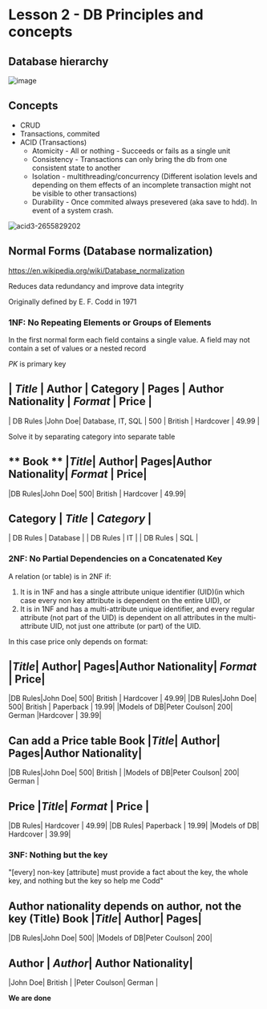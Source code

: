 # Lesson 2 - DB Principles and concepts


## Database hierarchy
![image](https://github.com/user-attachments/assets/7e2fa64d-d451-4350-9af1-e96b39579236)


## Concepts
- CRUD
- Transactions, commited
- ACID (Transactions)
  - Atomicity - All or nothing - Succeeds or fails as a single unit
  - Consistency - Transactions can only bring the db from one consistent state to another
  - Isolation - multithreading/concurrency (Different isolation levels and depending on them effects of an incomplete transaction might not be visible to other transactions)
  - Durability - Once commited always presevered (aka save to hdd). In event of a system crash.
  

![acid3-2655829202](https://github.com/user-attachments/assets/27a467b1-2310-4214-8b80-3199700b7cc8)



## Normal Forms (Database normalization)
https://en.wikipedia.org/wiki/Database_normalization

Reduces data redundancy and improve data integrity

Originally defined by E. F. Codd in 1971

### 1NF: No Repeating Elements or Groups of Elements
In the first normal form each field contains a single value. A field may not contain a set of values or a nested record

_PK_ is primary key

| _Title_ | Author | Category | Pages | Author Nationality | _Format_ | Price |  
-----------------------------------------------------
| DB Rules |John Doe| Database, IT, SQL | 500 | British | Hardcover | 49.99 |  

Solve it by separating category into separate table

** Book **
|_Title_| Author| Pages|Author Nationality| _Format_ | Price|
-----------------------------------------------------
|DB Rules|John Doe| 500| British | Hardcover | 49.99|



**Category**
| _Title_ | _Category_ |
----------------------
| DB Rules | Database |
| DB Rules | IT |
| DB Rules | SQL |


### 2NF: No Partial Dependencies on a Concatenated Key
A relation (or table) is in 2NF if:

1. It is in 1NF and has a single attribute unique identifier (UID)(in which case every non key attribute is dependent on the entire UID), or
2. It is in 1NF and has a multi-attribute unique identifier, and every regular attribute (not part of the UID) is dependent on all attributes in the multi-attribute UID, not just one attribute (or part) of the UID.

In this case price only depends on format:

|_Title_| Author| Pages|Author Nationality| _Format_ | Price|
-----------------------------------------------------
|DB Rules|John Doe| 500| British | Hardcover | 49.99|
|DB Rules|John Doe| 500| British | Paperback | 19.99|
|Models of DB|Peter Coulson| 200| German |Hardcover | 39.99|

Can add a Price table
**Book**
|_Title_| Author| Pages|Author Nationality|
------------------------------------------
|DB Rules|John Doe| 500|  British |
|Models of DB|Peter Coulson| 200| German |

**Price**
|_Title_| _Format_ | Price |
----------------------------
|DB Rules| Hardcover | 49.99|
|DB Rules| Paperback | 19.99|
|Models of DB| Hardcover | 39.99|


### 3NF: Nothing but the key
"[every] non-key [attribute] must provide a fact about the key, the whole key, and nothing but the key so help me Codd"

Author nationality depends on author, not the key (Title)
**Book**
|_Title_| Author| Pages|
------------------------
|DB Rules|John Doe| 500|
|Models of DB|Peter Coulson| 200|

**Author**
| _Author_| Author Nationality|
-------------------------------
|John Doe|  British |
|Peter Coulson|  German |


**We are done**


